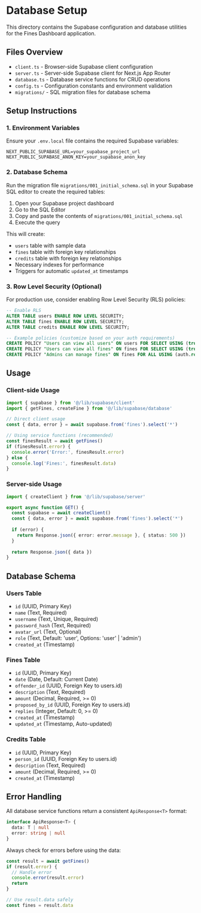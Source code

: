 # Database Setup

This directory contains the Supabase configuration and database utilities for the Fines Dashboard application.

## Files Overview

- `client.ts` - Browser-side Supabase client configuration
- `server.ts` - Server-side Supabase client for Next.js App Router
- `database.ts` - Database service functions for CRUD operations
- `config.ts` - Configuration constants and environment validation
- `migrations/` - SQL migration files for database schema

## Setup Instructions

### 1. Environment Variables

Ensure your `.env.local` file contains the required Supabase variables:

```env
NEXT_PUBLIC_SUPABASE_URL=your_supabase_project_url
NEXT_PUBLIC_SUPABASE_ANON_KEY=your_supabase_anon_key
```

### 2. Database Schema

Run the migration file `migrations/001_initial_schema.sql` in your Supabase SQL editor to create the required tables:

1. Open your Supabase project dashboard
2. Go to the SQL Editor
3. Copy and paste the contents of `migrations/001_initial_schema.sql`
4. Execute the query

This will create:
- `users` table with sample data
- `fines` table with foreign key relationships
- `credits` table with foreign key relationships
- Necessary indexes for performance
- Triggers for automatic `updated_at` timestamps

### 3. Row Level Security (Optional)

For production use, consider enabling Row Level Security (RLS) policies:

```sql
-- Enable RLS
ALTER TABLE users ENABLE ROW LEVEL SECURITY;
ALTER TABLE fines ENABLE ROW LEVEL SECURITY;
ALTER TABLE credits ENABLE ROW LEVEL SECURITY;

-- Example policies (customize based on your auth requirements)
CREATE POLICY "Users can view all users" ON users FOR SELECT USING (true);
CREATE POLICY "Users can view all fines" ON fines FOR SELECT USING (true);
CREATE POLICY "Admins can manage fines" ON fines FOR ALL USING (auth.role() = 'admin');
```

## Usage

### Client-side Usage

```typescript
import { supabase } from '@/lib/supabase/client'
import { getFines, createFine } from '@/lib/supabase/database'

// Direct client usage
const { data, error } = await supabase.from('fines').select('*')

// Using service functions (recommended)
const finesResult = await getFines()
if (finesResult.error) {
  console.error('Error:', finesResult.error)
} else {
  console.log('Fines:', finesResult.data)
}
```

### Server-side Usage

```typescript
import { createClient } from '@/lib/supabase/server'

export async function GET() {
  const supabase = await createClient()
  const { data, error } = await supabase.from('fines').select('*')
  
  if (error) {
    return Response.json({ error: error.message }, { status: 500 })
  }
  
  return Response.json({ data })
}
```

## Database Schema

### Users Table
- `id` (UUID, Primary Key)
- `name` (Text, Required)
- `username` (Text, Unique, Required)
- `password_hash` (Text, Required)
- `avatar_url` (Text, Optional)
- `role` (Text, Default: 'user', Options: 'user' | 'admin')
- `created_at` (Timestamp)

### Fines Table
- `id` (UUID, Primary Key)
- `date` (Date, Default: Current Date)
- `offender_id` (UUID, Foreign Key to users.id)
- `description` (Text, Required)
- `amount` (Decimal, Required, >= 0)
- `proposed_by_id` (UUID, Foreign Key to users.id)
- `replies` (Integer, Default: 0, >= 0)
- `created_at` (Timestamp)
- `updated_at` (Timestamp, Auto-updated)

### Credits Table
- `id` (UUID, Primary Key)
- `person_id` (UUID, Foreign Key to users.id)
- `description` (Text, Required)
- `amount` (Decimal, Required, >= 0)
- `created_at` (Timestamp)

## Error Handling

All database service functions return a consistent `ApiResponse<T>` format:

```typescript
interface ApiResponse<T> {
  data: T | null
  error: string | null
}
```

Always check for errors before using the data:

```typescript
const result = await getFines()
if (result.error) {
  // Handle error
  console.error(result.error)
  return
}

// Use result.data safely
const fines = result.data
```